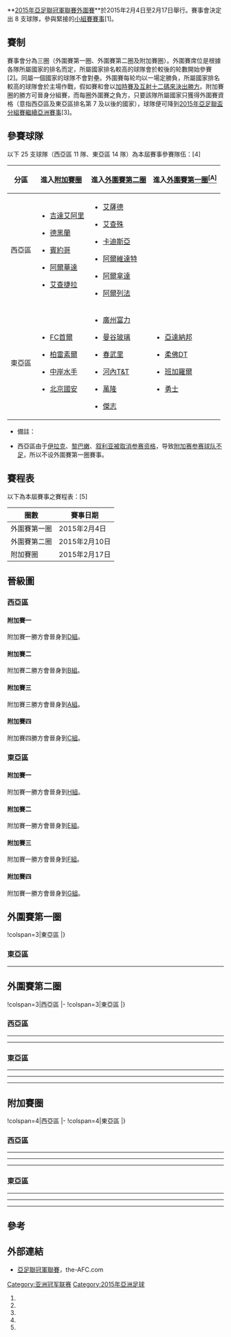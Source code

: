 **[2015年亞足聯冠軍聯賽外圍賽](https://zh.wikipedia.org/wiki/2015年亞足聯冠軍聯賽 "wikilink")**於2015年2月4日至2月17日舉行。賽事會決定出
8 支球隊，參與緊接的[小組賽賽事](../Page/2015年亞足聯冠軍聯賽小組賽.md "wikilink")\[1\]。

## 賽制

賽事會分為三圈（外圍賽第一圈、外圍賽第二圈及附加賽圈）。外圍賽席位是根據各隊所屬國家的排名而定，所屬國家排名較高的球隊會於較後的轮數開始參賽\[2\]。同屬一個國家的球隊不會對壘。外圍賽每轮均以一場定勝負，所屬國家排名較高的球隊會於主場作戰，假如賽和會以[加時賽及](https://zh.wikipedia.org/wiki/加時賽 "wikilink")[互射十二碼來決出勝方](../Page/互射十二碼.md "wikilink")。附加賽圈的勝方可晉身分組賽，而每圈外圍賽之負方，只要該隊所屬國家只獲得外圍賽資格（意指西亞區及東亞區排名第
7
及以後的國家），球隊便可降到[2015年亞足聯盃分組賽繼續亞洲賽事](https://zh.wikipedia.org/wiki/2015年亞洲足協盃 "wikilink")\[3\]。

## 參賽球隊

以下 25 支球隊（西亞區 11 隊、東亞區 14 隊）為本屆賽事參賽隊伍：\[4\]

<table>
<thead>
<tr class="header">
<th><p>分區</p></th>
<th><p>進入<a href="https://zh.wikipedia.org/wiki/#附加賽圈" title="wikilink">附加賽圈</a></p></th>
<th><p>進入<a href="https://zh.wikipedia.org/wiki/#外圍賽第二圈" title="wikilink">外圍賽第二圈</a></p></th>
<th><p>進入<a href="https://zh.wikipedia.org/wiki/#外圍賽第一圈" title="wikilink">外圍賽第一圈</a><a href="https://zh.wikipedia.org/wiki/#fn_A" title="wikilink"><sup>[A]</sup></a></p></th>
</tr>
</thead>
<tbody>
<tr class="odd">
<td><p>西亞區<br />
</p></td>
<td><ul>
<li><p><a href="https://zh.wikipedia.org/wiki/吉達艾阿里體育會" title="wikilink">吉達艾阿里</a></p></li>
<li><p><a href="https://zh.wikipedia.org/wiki/德黑蘭石油足球俱樂部" title="wikilink">德黑蘭</a></p></li>
<li><p><a href="https://zh.wikipedia.org/wiki/賓約哥足球俱樂部" title="wikilink">賓約哥</a></p></li>
<li><p><a href="https://zh.wikipedia.org/wiki/阿爾華達足球會" title="wikilink">阿爾華達</a></p></li>
<li><p><a href="https://zh.wikipedia.org/wiki/艾查捷拉體育及文化會" title="wikilink">艾查捷拉</a></p></li>
</ul></td>
<td><ul>
<li><p><a href="https://zh.wikipedia.org/wiki/薩德體育俱樂部" title="wikilink">艾薩德</a></p></li>
<li><p><a href="../Page/艾查殊體育會.md" title="wikilink">艾查殊</a></p></li>
<li><p><a href="../Page/卡迪斯亞體育會.md" title="wikilink">卡迪斯亞</a></p></li>
<li><p><a href="https://zh.wikipedia.org/wiki/阿爾維達特體育會" title="wikilink">阿爾維達特</a></p></li>
<li><p><a href="../Page/阿爾拿達體育會.md" title="wikilink">阿爾拿達</a></p></li>
<li><p><a href="https://zh.wikipedia.org/wiki/阿爾列法體育會" title="wikilink">阿爾列法</a></p></li>
</ul></td>
<td></td>
</tr>
<tr class="even">
<td><p>東亞區</p></td>
<td><ul>
<li><p><a href="https://zh.wikipedia.org/wiki/首爾足球俱樂部" title="wikilink">FC首爾</a></p></li>
<li><p><a href="../Page/柏雷素爾.md" title="wikilink">柏雷素爾</a></p></li>
<li><p><a href="../Page/中岸水手足球會.md" title="wikilink">中岸水手</a></p></li>
<li><p><a href="https://zh.wikipedia.org/wiki/北京國安足球俱樂部" title="wikilink">北京國安</a></p></li>
</ul></td>
<td><ul>
<li><p><a href="https://zh.wikipedia.org/wiki/廣州富力足球俱樂部" title="wikilink">廣州富力</a></p></li>
<li><p><a href="../Page/曼谷玻璃足球俱樂部.md" title="wikilink">曼谷玻璃</a></p></li>
<li><p><a href="https://zh.wikipedia.org/wiki/春武里足球俱樂部" title="wikilink">春武里</a></p></li>
<li><p><a href="https://zh.wikipedia.org/wiki/河內T&amp;T足球俱樂部" title="wikilink">河內T&amp;T</a></p></li>
<li><p><a href="https://zh.wikipedia.org/wiki/萬隆足球會" title="wikilink">萬隆</a></p></li>
<li><p><a href="../Page/傑志體育會.md" title="wikilink">傑志</a></p></li>
</ul></td>
<td><ul>
<li><p><a href="https://zh.wikipedia.org/wiki/雅丹納博足球俱樂部" title="wikilink">亞達納邦</a></p></li>
<li><p><a href="../Page/柔佛DT足球俱樂部.md" title="wikilink">柔佛DT</a></p></li>
<li><p><a href="../Page/班加羅爾足球會.md" title="wikilink">班加羅爾</a></p></li>
<li><p><a href="../Page/勇士足球會.md" title="wikilink">勇士</a></p></li>
</ul></td>
</tr>
</tbody>
</table>

  - 備註：

<!-- end list -->

  - 西亞區由于[伊拉克](https://zh.wikipedia.org/wiki/伊拉克足球協會 "wikilink")、[黎巴嫩](https://zh.wikipedia.org/wiki/黎巴嫩足球協會 "wikilink")、[叙利亚被取消参赛资格](https://zh.wikipedia.org/wiki/敘利亞足球協會 "wikilink")，导致[附加赛参赛球队不足](https://zh.wikipedia.org/wiki/2015年亚足联冠军联赛预选赛 "wikilink")，所以不设外圍賽第一圈賽事。

## 賽程表

以下為本屆賽事之賽程表：\[5\]

| 圈數     | 賽事日期       |
| ------ | ---------- |
| 外圍賽第一圈 | 2015年2月4日  |
| 外圍賽第二圈 | 2015年2月10日 |
| 附加賽圈   | 2015年2月17日 |

## 晉級圖

### 西亞區

#### 附加賽一

附加賽一勝方會晉身到[D組](https://zh.wikipedia.org/wiki/2015年亞足聯冠軍聯賽分組賽#D組 "wikilink")。

#### 附加賽二

附加賽二勝方會晉身到[B組](https://zh.wikipedia.org/wiki/2015年亞足聯冠軍聯賽分組賽#B組 "wikilink")。

#### 附加賽三

附加賽三勝方會晉身到[A組](https://zh.wikipedia.org/wiki/2015年亞足聯冠軍聯賽分組賽#A組 "wikilink")。

#### 附加賽四

附加賽四勝方會晉身到[C組](https://zh.wikipedia.org/wiki/2015年亞足聯冠軍聯賽分組賽#C組 "wikilink")。

### 東亞區

#### 附加賽一

附加賽一勝方會晉身到[H組](https://zh.wikipedia.org/wiki/2015年亞足聯冠軍聯賽分組賽#H組 "wikilink")。

#### 附加賽二

附加賽一勝方會晉身到[E組](https://zh.wikipedia.org/wiki/2015年亞足聯冠軍聯賽分組賽#E組 "wikilink")。

#### 附加賽三

附加賽一勝方會晉身到[F組](https://zh.wikipedia.org/wiki/2015年亞足聯冠軍聯賽分組賽#F組 "wikilink")。

#### 附加賽四

附加賽一勝方會晉身到[G組](https://zh.wikipedia.org/wiki/2015年亞足聯冠軍聯賽分組賽#G組 "wikilink")。

## 外圍賽第一圈

<section begin=PR1 />

\!colspan=3|東亞區   |}

<section end=PR1 />

### 東亞區

-----

## 外圍賽第二圈

<section begin=PR2 />

\!colspan=3|西亞區    |- \!colspan=3|東亞區     |}

<section end=PR2 />

### 西亞區

-----

-----

### 東亞區

-----

-----

-----

## 附加賽圈

<section begin=play-off />

\!colspan=4|西亞區     |- \!colspan=4|東亞區     |}

<section end=play-off />

### 西亞區

-----

-----

-----

### 東亞區

-----

-----

-----

## 參考

## 外部連結

  - [亞足聯冠軍聯賽](http://www.the-afc.com/competition/afc-champions-league)，the-AFC.com

[Category:亚洲冠军联赛](https://zh.wikipedia.org/wiki/Category:亚洲冠军联赛 "wikilink")
[Category:2015年亞洲足球](https://zh.wikipedia.org/wiki/Category:2015年亞洲足球 "wikilink")

1.

2.

3.
4.
5.